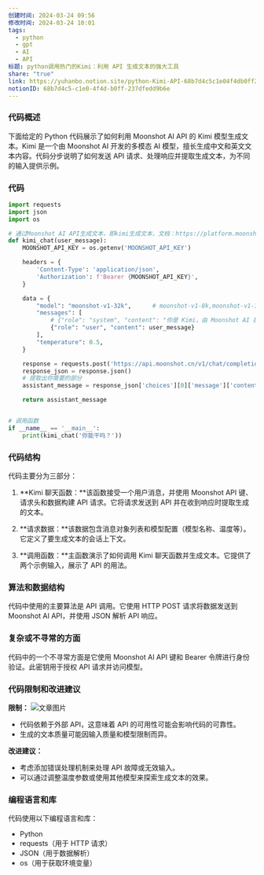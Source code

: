 ```yaml
---
创建时间: 2024-03-24 09:56
修改时间: 2024-03-24 10:01
tags:
  - python
  - gpt
  - AI
  - API
标题: python调用热门的Kimi：利用 API 生成文本的强大工具
share: "true"
link: https://yuhanbo.notion.site/python-Kimi-API-68b7d4c5c1e04f4db0ff237dfedd9b6e
notionID: 68b7d4c5-c1e0-4f4d-b0ff-237dfedd9b6e
---
```


### 代码概述

下面给定的 Python 代码展示了如何利用 Moonshot AI API 的 Kimi 模型生成文本。Kimi 是一个由 Moonshot AI 开发的多模态 AI 模型，擅长生成中文和英文文本内容。代码分步说明了如何发送 API 请求、处理响应并提取生成文本，为不同的输入提供示例。

### 代码

```python
import requests
import json
import os

# 通过Moonshot AI API生成文本，即kimi生成文本，文档：https://platform.moonshot.cn/docs/api-reference#%E8%AF%B7%E6%B1%82%E5%86%85%E5%AE%B9
def kimi_chat(user_message):
    MOONSHOT_API_KEY = os.getenv('MOONSHOT_API_KEY')

    headers = {
        'Content-Type': 'application/json',     
        'Authorization': f'Bearer {MOONSHOT_API_KEY}',
    }

    data = {
        "model": "moonshot-v1-32k",      # moonshot-v1-8k,moonshot-v1-32k,moonshot-v1-128k 
        "messages": [
            # {"role": "system", "content": "你是 Kimi，由 Moonshot AI 提供的人工智能助手，你更擅长中文和英文的对话。你会为用户提供安全，有帮助，准确的回答。同时，你会拒绝一切涉及恐怖主义，种族歧视，黄色暴力等问题的回答。Moonshot AI 为专有名词，不可翻译成其他语言。"},
            {"role": "user", "content": user_message}  
        ],
        "temperature": 0.5,
    }

    response = requests.post('https://api.moonshot.cn/v1/chat/completions', headers=headers, data=json.dumps(data))
    response_json = response.json()
    # 提取出你需要的部分
    assistant_message = response_json['choices'][0]['message']['content']

    return assistant_message


# 调用函数
if __name__ == '__main__':
    print(kimi_chat('你能干吗？'))


```
### 代码结构

代码主要分为三部分：

1. **Kimi 聊天函数：**该函数接受一个用户消息，并使用 Moonshot API 键、请求头和数据构建 API 请求。它将请求发送到 API 并在收到响应时提取生成的文本。

2. **请求数据：**该数据包含消息对象列表和模型配置（模型名称、温度等）。它定义了要生成文本的会话上下文。

3. **调用函数：**主函数演示了如何调用 Kimi 聊天函数并生成文本。它提供了两个示例输入，展示了 API 的用法。

### 算法和数据结构

代码中使用的主要算法是 API 调用。它使用 HTTP POST 请求将数据发送到 Moonshot AI API，并使用 JSON 解析 API 响应。

### 复杂或不寻常的方面

代码中的一个不寻常方面是它使用 Moonshot AI API 键和 Bearer 令牌进行身份验证。此密钥用于授权 API 请求并访问模型。

### 代码限制和改进建议

**限制：**
![文章图片](https://tse3.mm.bing.net/th/id/OIG1.6woeGnWSGOTy6C1EP6c1?dpr=1.3&pid=ImgGn)

- 代码依赖于外部 API，这意味着 API 的可用性可能会影响代码的可靠性。
- 生成的文本质量可能因输入质量和模型限制而异。

**改进建议：**

- 考虑添加错误处理机制来处理 API 故障或无效输入。
- 可以通过调整温度参数或使用其他模型来探索生成文本的效果。

### 编程语言和库

代码使用以下编程语言和库：

- Python
- requests（用于 HTTP 请求）
- JSON（用于数据解析）
- os（用于获取环境变量）

